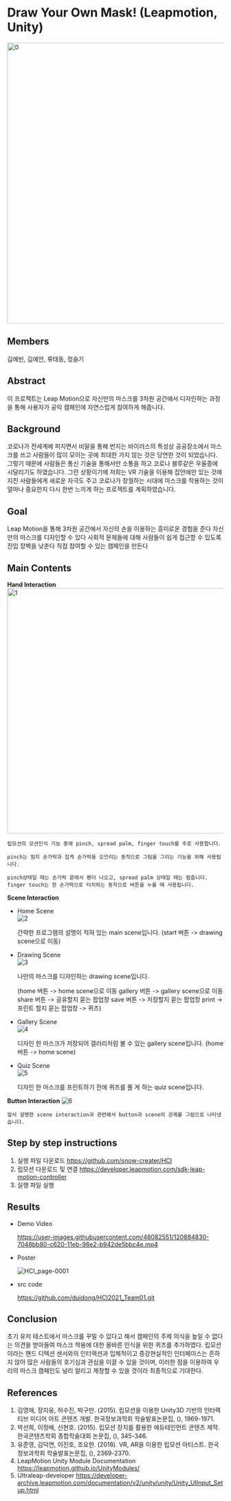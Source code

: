 # Draw Your Own Mask! (Leapmotion, Unity) 
<img width="654" alt="0" src="https://user-images.githubusercontent.com/48082551/120884763-1b0caa00-c620-11eb-9979-cff4cad1ec6c.png">


## Members
김예빈, 김예안, 류태동, 정슬기

## Abstract
이 프로젝트는 Leap Motion으로 자신만의 마스크를 3차원 공간에서 디자인하는 과정을 통해 사용자가 공익 캠페인에 자연스럽게 참여하게 해줍니다.

## Background 
코로나가 전세계에 퍼지면서 비말을 통해 번지는 바이러스의 특성상 공공장소에서 마스크를 쓰고 사람들이 많이 모이는 곳에 최대한 가지 않는 것은 당연한 것이 되었습니다. 그렇기 때문에 사람들은 통신 기술을 통해서만 소통을 하고 코로나 블루같은 우울증에 시달리기도 하였습니다. 그런 상황이기에 저희는 VR 기술을 이용해 집안에만 있는 것에 지친 사람들에게 새로운 자극도 주고 코로나가 창궐하는 시대에 마스크를 착용하는 것이 얼마나 중요한지 다시 한번 느끼게 하는 프로젝트를 계획하였습니다.

## Goal 
Leap Motion을 통해 3차원 공간에서 자신의 손을 이용하는 흥미로운 경험을 준다
자신만의 마스크를 디자인할 수 있다
사회적 문제들에 대해 사람들이 쉽게 접근할 수 있도록 진입 장벽을 낮춘다
직접 참여할 수 있는 캠페인을 만든다

## Main Contents 
**Hand Interaction**  
    <img width="571" alt="1" src="https://user-images.githubusercontent.com/48082551/120884773-2c55b680-c620-11eb-9496-2ba290384c60.png">
    
    
    립모션의 모션인식 기능 중에 pinch, spread palm, finger touch를 주로 사용합니다. 
    
    pinch는 엄지 손가락과 집게 손가락을 오므리는 동작으로 그림을 그리는 기능을 위해 사용됩니다. 
    
    pinch상태일 때는 손가락 끝에서 펜이 나오고, spread palm 상태일 때는 멈춥니다. finger touch는 한 손가락으로 터치하는 동작으로 버튼을 누를 때 사용됩니다.


**Scene Interaction**

* Home Scene   
![2](https://user-images.githubusercontent.com/48082551/120884778-324b9780-c620-11eb-87ec-4c9cdcd4c9c0.png)

    간략한 프로그램의 설명이 적혀 있는 main scene입니다.
    (start 버튼 -> drawing scene으로 이동) 

* Drawing Scene   
![3](https://user-images.githubusercontent.com/48082551/120884781-37a8e200-c620-11eb-8cc7-78a30b81d7b9.png)

    나만의 마스크를 디자인하는 drawing scene입니다.

    (home 버튼 -> home scene으로 이동
    gallery 버튼 -> gallery scene으로 이동 
    share 버튼 -> 공유할지 묻는 팝업창
    save 버튼 -> 저장할지 묻는 팝업창 
    print -> 프린트 할지 묻는 팝업창 -> 퀴즈)  

* Gallery Scene   
![4](https://user-images.githubusercontent.com/48082551/120884789-3f688680-c620-11eb-886c-d5826ac84d61.png)

    디자인 한 마스크가 저장되어 갤러리처럼 볼 수 있는 gallery scene입니다.
    (home 버튼 -> home scene) 

* Quiz Scene   
![5](https://user-images.githubusercontent.com/48082551/120884793-442d3a80-c620-11eb-9273-b68e00d2d785.png)

    디자인 한 마스크를 프린트하기 전에 퀴즈를 풀 게 하는 quiz scene입니다.      
   
**Button Interaction**
![6](https://user-images.githubusercontent.com/48082551/120884805-4b544880-c620-11eb-8f91-c8323c95e992.png)

    앞서 설명한 scene interaction과 관련해서 button과 scene의 관계를 그림으로 나타냈습니다.


## Step by step instructions
1. 실행 파일 다운로드 https://github.com/snow-creater/HCI
3. 립모션 다운로드 및 연결 https://developer.leapmotion.com/sdk-leap-motion-controller
4. 실행 파일 실행

## Results
* Demo Video

    https://user-images.githubusercontent.com/48082551/120884830-7048bb80-c620-11eb-98e2-b942de5bbc4e.mp4

* Poster

    ![HCI_page-0001](https://user-images.githubusercontent.com/48082551/120884909-e9e0a980-c620-11eb-9e89-2430b7c96154.jpg)

* src code

    https://github.com/duidong/HCI2021_Team01.git

## Conclusion 
초기 유저 테스트에서 마스크를 꾸밀 수 있다고 해서 캠페인의 주제 의식을 높일 수 없다는 의견을 받아들여 마스크 착용에 대한 올바른 인식을 위한 퀴즈를 추가하였다. 
립모션이라는 핸드 디텍션 센서와의 인터랙션과 입체적이고 증강현실적인 인터페이스는 흔하지 않아 많은 사람들의 호기심과 관심을 이끌 수 있을 것이며, 
이러한 점을 이용하여 우리의 마스크 캠페인도 널리 알리고 제창할 수 있을 것이라 최종적으로 기대한다.

## References
1. 김영애, 장지웅, 허수진, 박구만. (2015). 립모션을 이용한 Unity3D 기반의 인터랙티브 미디어 아트 콘텐츠 개발. 한국정보과학회 학술발표논문집, (), 1969-1971.
2. 박선희, 이정배, 신현호. (2015). 립모션 장치를 활용한 에듀테인먼트 콘텐츠 제작. 한국콘텐츠학회 종합학술대회 논문집, (), 345-346.
3. 유준영, 김덕연, 이진호, 조요한. (2018). VR, AR을 이용한 립모션 아티스트. 한국정보과학회 학술발표논문집, (), 2369-2370.
4. LeapMotion Unity Module Documentation https://leapmotion.github.io/UnityModules/
5. Ultraleap-developer https://developer-archive.leapmotion.com/documentation/v2/unity/unity/Unity_UIInput_Setup.html

 
